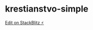 # krestianstvo-simple

[Edit on StackBlitz ⚡️](https://stackblitz.com/edit/solidjs-templates-usqvsp)